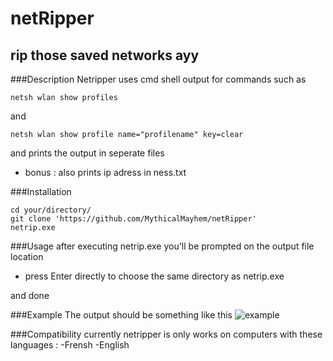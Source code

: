 # netRipper
## rip those saved networks ayy



###Description
Netripper uses cmd shell output 
for commands such as 
```
netsh wlan show profiles
```
and
```
netsh wlan show profile name="profilename" key=clear
```
and prints the output in seperate files 
+ bonus : also prints ip adress in ness.txt 

###Installation

```
cd your/directory/
git clone 'https://github.com/MythicalMayhem/netRipper'
netrip.exe
```

###Usage
after executing netrip.exe you'll be prompted on the output file location
- press Enter directly to choose the same directory as netrip.exe

and done

###Example 
The output should be something like this 
![example](/assets/exp.jpg)


###Compatibility
currently netripper is only works on computers with these languages : 
-Frensh
-English


